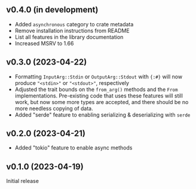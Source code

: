 v0.4.0 (in development)
-----------------------
- Added `asynchronous` category to crate metadata
- Remove installation instructions from README
- List all features in the library documentation
- Increased MSRV to 1.66

v0.3.0 (2023-04-22)
-------------------
- Formatting `InputArg::Stdin` or `OutputArg::Stdout` with `{:#}` will now
  produce `"<stdin>"` or `"<stdout>"`, respectively
- Adjusted the trait bounds on the `from_arg()` methods and the `From`
  implementations.  Pre-existing code that uses these features will still work,
  but now some more types are accepted, and there should be no more needless
  copying of data.
- Added "serde" feature to enabling serializing & deserializing with `serde`

v0.2.0 (2023-04-21)
-------------------
- Added "tokio" feature to enable async methods

v0.1.0 (2023-04-19)
-------------------
Initial release
